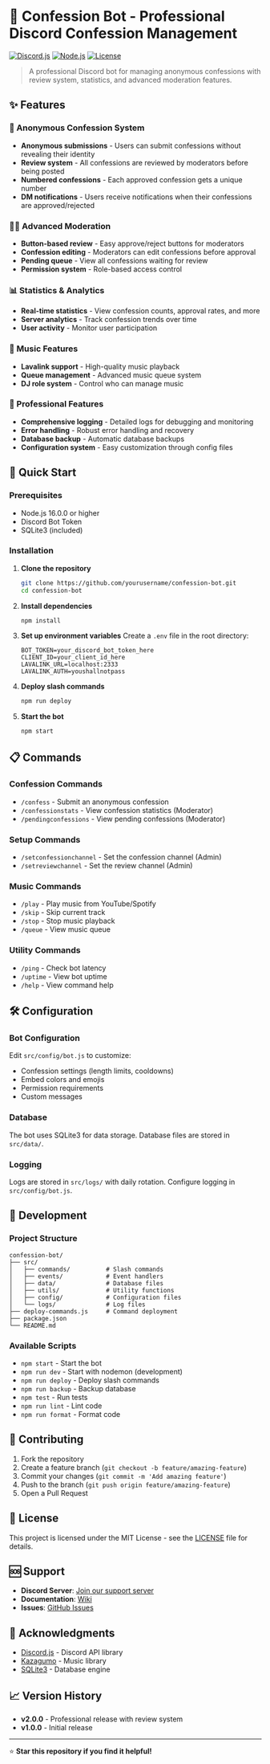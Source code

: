 # 🤖 Confession Bot - Professional Discord Confession Management

[![Discord.js](https://img.shields.io/badge/Discord.js-14.11.0-blue.svg)](https://discord.js.org/)
[![Node.js](https://img.shields.io/badge/Node.js-16.0.0+-green.svg)](https://nodejs.org/)
[![License](https://img.shields.io/badge/License-MIT-yellow.svg)](LICENSE)

> A professional Discord bot for managing anonymous confessions with review system, statistics, and advanced moderation features.

## ✨ Features

### 🔐 Anonymous Confession System
- **Anonymous submissions** - Users can submit confessions without revealing their identity
- **Review system** - All confessions are reviewed by moderators before being posted
- **Numbered confessions** - Each approved confession gets a unique number
- **DM notifications** - Users receive notifications when their confessions are approved/rejected

### 👨‍⚖️ Advanced Moderation
- **Button-based review** - Easy approve/reject buttons for moderators
- **Confession editing** - Moderators can edit confessions before approval
- **Pending queue** - View all confessions waiting for review
- **Permission system** - Role-based access control

### 📊 Statistics & Analytics
- **Real-time statistics** - View confession counts, approval rates, and more
- **Server analytics** - Track confession trends over time
- **User activity** - Monitor user participation

### 🎵 Music Features
- **Lavalink support** - High-quality music playback
- **Queue management** - Advanced music queue system
- **DJ role system** - Control who can manage music

### 🔧 Professional Features
- **Comprehensive logging** - Detailed logs for debugging and monitoring
- **Error handling** - Robust error handling and recovery
- **Database backup** - Automatic database backups
- **Configuration system** - Easy customization through config files

## 🚀 Quick Start

### Prerequisites
- Node.js 16.0.0 or higher
- Discord Bot Token
- SQLite3 (included)

### Installation

1. **Clone the repository**
   ```bash
   git clone https://github.com/yourusername/confession-bot.git
   cd confession-bot
   ```

2. **Install dependencies**
   ```bash
   npm install
   ```

3. **Set up environment variables**
   Create a `.env` file in the root directory:
   ```env
   BOT_TOKEN=your_discord_bot_token_here
   CLIENT_ID=your_client_id_here
   LAVALINK_URL=localhost:2333
   LAVALINK_AUTH=youshallnotpass
   ```

4. **Deploy slash commands**
   ```bash
   npm run deploy
   ```

5. **Start the bot**
   ```bash
   npm start
   ```

## 📋 Commands

### Confession Commands
- `/confess` - Submit an anonymous confession
- `/confessionstats` - View confession statistics (Moderator)
- `/pendingconfessions` - View pending confessions (Moderator)

### Setup Commands
- `/setconfessionchannel` - Set the confession channel (Admin)
- `/setreviewchannel` - Set the review channel (Admin)

### Music Commands
- `/play` - Play music from YouTube/Spotify
- `/skip` - Skip current track
- `/stop` - Stop music playback
- `/queue` - View music queue

### Utility Commands
- `/ping` - Check bot latency
- `/uptime` - View bot uptime
- `/help` - View command help

## 🛠️ Configuration

### Bot Configuration
Edit `src/config/bot.js` to customize:
- Confession settings (length limits, cooldowns)
- Embed colors and emojis
- Permission requirements
- Custom messages

### Database
The bot uses SQLite3 for data storage. Database files are stored in `src/data/`.

### Logging
Logs are stored in `src/logs/` with daily rotation. Configure logging in `src/config/bot.js`.

## 🔧 Development

### Project Structure
```
confession-bot/
├── src/
│   ├── commands/          # Slash commands
│   ├── events/            # Event handlers
│   ├── data/              # Database files
│   ├── utils/             # Utility functions
│   ├── config/            # Configuration files
│   └── logs/              # Log files
├── deploy-commands.js     # Command deployment
├── package.json
└── README.md
```

### Available Scripts
- `npm start` - Start the bot
- `npm run dev` - Start with nodemon (development)
- `npm run deploy` - Deploy slash commands
- `npm run backup` - Backup database
- `npm test` - Run tests
- `npm run lint` - Lint code
- `npm run format` - Format code

## 🤝 Contributing

1. Fork the repository
2. Create a feature branch (`git checkout -b feature/amazing-feature`)
3. Commit your changes (`git commit -m 'Add amazing feature'`)
4. Push to the branch (`git push origin feature/amazing-feature`)
5. Open a Pull Request

## 📝 License

This project is licensed under the MIT License - see the [LICENSE](LICENSE) file for details.

## 🆘 Support

- **Discord Server**: [Join our support server](https://discord.gg/yoursupport)
- **Documentation**: [Wiki](https://github.com/yourusername/confession-bot/wiki)
- **Issues**: [GitHub Issues](https://github.com/yourusername/confession-bot/issues)

## 🙏 Acknowledgments

- [Discord.js](https://discord.js.org/) - Discord API library
- [Kazagumo](https://github.com/Devoxin/Kazagumo) - Music library
- [SQLite3](https://www.sqlite.org/) - Database engine

## 📈 Version History

- **v2.0.0** - Professional release with review system
- **v1.0.0** - Initial release

---

⭐ **Star this repository if you find it helpful!** 